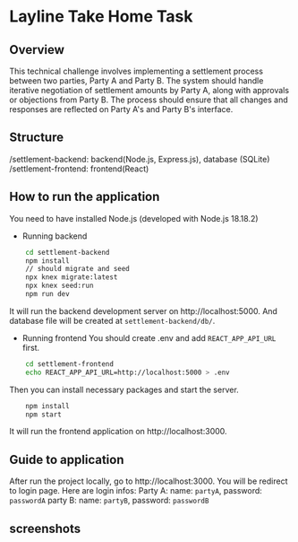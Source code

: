 # Layline Take Home Task

## Overview

This technical challenge involves implementing a settlement process between two parties, Party A and Party B. The system should handle iterative negotiation of settlement amounts by Party A, along with approvals or objections from Party B. The process should ensure that all changes and responses are reflected on Party A's and Party B's interface.

## Structure

/settlement-backend: backend(Node.js, Express.js), database (SQLite)
/settlement-frontend: frontend(React)

## How to run the application

You need to have installed Node.js (developed with Node.js 18.18.2)

- Running backend
```bash
    cd settlement-backend
    npm install
    // should migrate and seed
    npx knex migrate:latest
    npx knex seed:run
    npm run dev
```
It will run the backend development server on http://localhost:5000.
And database file will be created at `settlement-backend/db/`.

- Running frontend
You should create .env and add `REACT_APP_API_URL` first.
```bash
    cd settlement-frontend
    echo REACT_APP_API_URL=http://localhost:5000 > .env
```
Then you can install necessary packages and start the server.
```bash
    npm install
    npm start
```
It will run the frontend application on http://localhost:3000.

## Guide to application

After run the project locally, go to http://localhost:3000.
You will be redirect to login page.
Here are login infos:
Party A:
name: `partyA`, password: `passwordA`
party B:
name: `partyB`, password: `passwordB`

## screenshots


